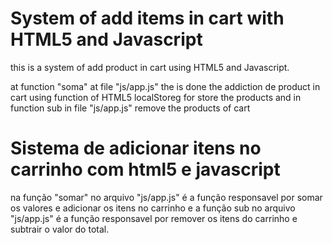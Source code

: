 # System of add items in cart  with HTML5 and Javascript
this is a system of add product in cart using HTML5 and Javascript.

at function "soma" at file "js/app.js" the is done the addiction de product in cart using function of HTML5 localStoreg for 
store the products and in function sub in file "js/app.js" remove the products of cart

# Sistema de adicionar itens no carrinho com html5 e javascript

na função "somar" no arquivo "js/app.js" é a função responsavel por somar os valores e adicionar os itens no carrinho e a função 
sub no arquivo "js/app.js" é a função responsavel por remover os itens do carrinho e subtrair o valor do total. 
